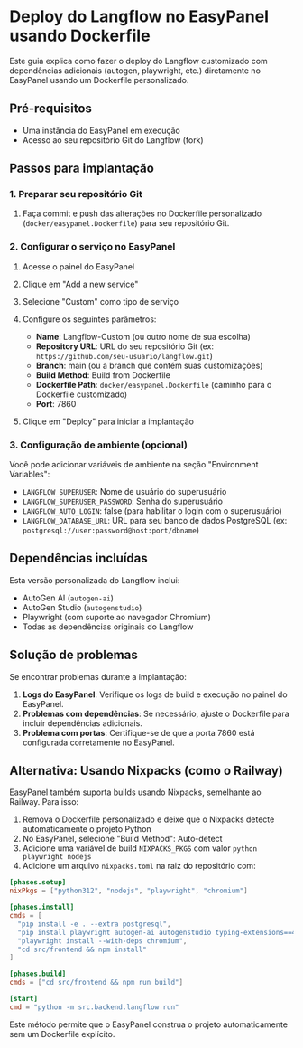 # Deploy do Langflow no EasyPanel usando Dockerfile

Este guia explica como fazer o deploy do Langflow customizado com dependências adicionais (autogen, playwright, etc.) diretamente no EasyPanel usando um Dockerfile personalizado.

## Pré-requisitos

- Uma instância do EasyPanel em execução
- Acesso ao seu repositório Git do Langflow (fork)

## Passos para implantação

### 1. Preparar seu repositório Git

1. Faça commit e push das alterações no Dockerfile personalizado (`docker/easypanel.Dockerfile`) para seu repositório Git.

### 2. Configurar o serviço no EasyPanel

1. Acesse o painel do EasyPanel
2. Clique em "Add a new service"
3. Selecione "Custom" como tipo de serviço
4. Configure os seguintes parâmetros:
   - **Name**: Langflow-Custom (ou outro nome de sua escolha)
   - **Repository URL**: URL do seu repositório Git (ex: `https://github.com/seu-usuario/langflow.git`)
   - **Branch**: main (ou a branch que contém suas customizações)
   - **Build Method**: Build from Dockerfile
   - **Dockerfile Path**: `docker/easypanel.Dockerfile` (caminho para o Dockerfile customizado)
   - **Port**: 7860

5. Clique em "Deploy" para iniciar a implantação

### 3. Configuração de ambiente (opcional)

Você pode adicionar variáveis de ambiente na seção "Environment Variables":

- `LANGFLOW_SUPERUSER`: Nome de usuário do superusuário
- `LANGFLOW_SUPERUSER_PASSWORD`: Senha do superusuário 
- `LANGFLOW_AUTO_LOGIN`: false (para habilitar o login com o superusuário)
- `LANGFLOW_DATABASE_URL`: URL para seu banco de dados PostgreSQL (ex: `postgresql://user:password@host:port/dbname`)

## Dependências incluídas

Esta versão personalizada do Langflow inclui:

- AutoGen AI (`autogen-ai`)
- AutoGen Studio (`autogenstudio`)
- Playwright (com suporte ao navegador Chromium)
- Todas as dependências originais do Langflow

## Solução de problemas

Se encontrar problemas durante a implantação:

1. **Logs do EasyPanel**: Verifique os logs de build e execução no painel do EasyPanel.
2. **Problemas com dependências**: Se necessário, ajuste o Dockerfile para incluir dependências adicionais.
3. **Problema com portas**: Certifique-se de que a porta 7860 está configurada corretamente no EasyPanel.

## Alternativa: Usando Nixpacks (como o Railway)

EasyPanel também suporta builds usando Nixpacks, semelhante ao Railway. Para isso:

1. Remova o Dockerfile personalizado e deixe que o Nixpacks detecte automaticamente o projeto Python
2. No EasyPanel, selecione "Build Method": Auto-detect
3. Adicione uma variável de build `NIXPACKS_PKGS` com valor `python playwright nodejs`
4. Adicione um arquivo `nixpacks.toml` na raiz do repositório com:

```toml
[phases.setup]
nixPkgs = ["python312", "nodejs", "playwright", "chromium"]

[phases.install]
cmds = [
  "pip install -e . --extra postgresql",
  "pip install playwright autogen-ai autogenstudio typing-extensions==4.9.0",
  "playwright install --with-deps chromium",
  "cd src/frontend && npm install"
]

[phases.build]
cmds = ["cd src/frontend && npm run build"]

[start]
cmd = "python -m src.backend.langflow run"
```

Este método permite que o EasyPanel construa o projeto automaticamente sem um Dockerfile explícito.